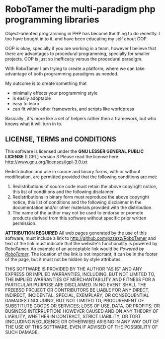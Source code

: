 RoboTamer the multi-paradigm php programming libraries
======================================================

Object-oriented programming in PHP has become the thing to do recently.
I too have bought in to it, and have been educating my self about OOP.

OOP is okay, specially if you are working in a team, however I believe that there are advantages to procedural programming, specially for smaller projects. OOP is just so inefficacy versus the procedural paradigm.

With RoboTamer I am trying to create a platform, where we can take advantage of both programming paradigms as needed.

My outcome is to create something that

 * minimally effects your programming style
 * is easily adoptable
 * easy to learn
 * can fit within other frameworks, and scripts like worldpress

Basically , it's more like a set of helpers rather then a framework, but who knows what it will turn in to.





LICENSE, TERMS and CONDITIONS
-----------------------------

This software is licensed under the __GNU LESSER GENERAL PUBLIC LICENSE__ (LGPL) version 3
Please read the license here:
http://www.gnu.org/licenses/lgpl-3.0.txt

Redistribution and use in source and binary forms, with or without modification, are permitted provided that the following conditions are met:

1. Redistributions of source code must retain the above copyright notice, this list of conditions and the following disclaimer.
2. Redistributions in binary form must reproduce the above copyright notice, this list of conditions and the following disclaimer in the documentation and/or other materials provided with the distribution.
3. The name of the author may not be used to endorse or promote products derived from this software without specific prior written permission.

__ATTRIBUTION REQUIRED__
All web pages generated by the use of this software, must include a link to http://github.com/pzzazz/RoboTamer and text of the link must indicate that the website's functionality is powered by RoboTamer. An example of an acceptable link would be *Powered by <a href="http://github.com/pzzazz/RoboTamer">RoboTamer</a>*. The location of the link is not important, it can be in the footer of the page, but it must not be hidden by style attributes.

THIS SOFTWARE IS PROVIDED BY THE AUTHOR "AS IS" AND ANY EXPRESS OR IMPLIED WARRANTIES, INCLUDING, BUT NOT LIMITED TO, THE IMPLIED WARRANTIES OF MERCHANTABILITY AND FITNESS FOR A PARTICULAR PURPOSE ARE DISCLAIMED. IN NO EVENT SHALL THE FREEBSD PROJECT OR CONTRIBUTORS BE LIABLE FOR ANY DIRECT, INDIRECT, INCIDENTAL, SPECIAL, EXEMPLARY, OR CONSEQUENTIAL DAMAGES (INCLUDING, BUT NOT LIMITED TO, PROCUREMENT OF SUBSTITUTE GOODS OR SERVICES; LOSS OF USE, DATA, OR PROFITS; OR BUSINESS INTERRUPTION) HOWEVER CAUSED AND ON ANY THEORY OF LIABILITY, WHETHER IN CONTRACT, STRICT LIABILITY, OR TORT (INCLUDING NEGLIGENCE OR OTHERWISE) ARISING IN ANY WAY OUT OF THE USE OF THIS SOFTWARE, EVEN IF ADVISED OF THE POSSIBILITY OF SUCH DAMAGE.
